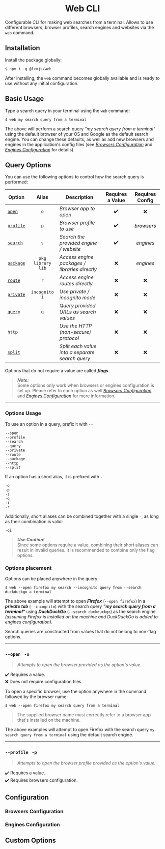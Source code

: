 <h1 align="center"> Web CLI</h1>

Configurable CLI for making web searches from a terminal. Allows to use different browsers, browser profiles, search engines and websites via the `web` command.

## Installation <a name="installation"></a>

Install the package globally:

```
$ npm i -g @lexjs/web
```

After installing, the `web` command becomes globally available and is ready to use without any initial configuration.

## Basic Usage <a name="usage"></a>

Type a search query in your terminal using the `web` command:

```
$ web my search query from a terminal
```

The above will perform a search query *"my search query from a terminal"* using the default browser of your OS and Google as the default search engine. You can change these defaults, as well as add new browsers and engines in the application's config files (see [*Browsers Configuration*](#browsers-config) and [*Engines Configuration*](#engines-config) for details).

## Query Options <a name="query-options"></a>

You can use the following options to control how the search query is performed:

| Option | Alias | Description | Requires a Value | Requires Config |
|--|--|--|--|--|
|[`open`](#option-open)|<div align="center">`o`</div>|*Browser app to open*|<div align="center">✔️</div>|<div align="center">❌</div>|
|[`profile`](#option-profile)|<div align="center">`p`</div>|*Browser profile to use*|<div align="center">✔️</div>|<div align="center">*browsers*</div>|
|[`search`](#option-search)|<div align="center">`s`</div>|*Search the provided engine / website*|<div align="center">✔️</div>|<div align="center">*engines*</div>|
|[`package`](#option-package)|<div align="center">`pkg` `library` `lib`</div>|*Access engine packages / libraries directly*|<div align="center">❌</div>|<div align="center">*engines*</div>|
|[`route`](#option-route)|<div align="center">`r`</div>|*Access engine routes directly*|<div align="center">❌</div>|<div align="center">❌</div>|
|[`private`](#option-private)|<div align="center">`incognito` `i`</div>|*Use private / incognito mode*|<div align="center">❌</div>|<div align="center">❌</div>|
|[`query`](#option-query)|<div align="center">`q`</div>|*Query provided URLs as search values*|<div align="center">❌</div>|<div align="center">❌</div>|
|[`http`](#option-http)||*Use the HTTP (non-secure) protocol*|<div align="center">❌</div>|<div align="center">❌</div>
|[`split`](#option-split)||*Split each value into a separate search query*|<div align="center">❌</div>|<div align="center">❌</div>

Options that do not require a value are called ***flags***.

> ***Note:***  
> Some options only work when browsers or engines configuration is set up. Please refer to each option as well [*Browsers Configuration*](#browsers-config) and [*Engines Configuration*](#engines-config) for more information.

---

### Options Usage

To use an option in a query, prefix it with `--`

```
--open
--profile
--search
--query
--private
--route
--package
--http
--split
```

If an option has a short alias, it is prefixed with `-`

```
-o
-p
-s
-q
-i
-r
```

Additionally, short aliases can be combined together with a single `-`, as long as their combination is valid:

```
-qi
```

> ***Use Caution!***  
> Since some options require a value, combining their short aliases can result in invalid queries. It is recommended to combine only the flag options.

### Options placement

Options can be placed anywhere in the query:

```
$ web --open firefox my search --incognito query from --search duckduckgo a terminal
```

The above example will attempt to open ***Firefox*** (`--open firefox`) in a ***private tab*** (`--incognito`) with the search query ***"my search query from a terminal"*** using ***DuckDuckGo*** (`--search duckduckgo`) as the search engine *(assuming Firefox is installed on the machine and DuckDuckGo is added to engines configuration)*.

Search queries are constructed from values that do not belong to non-flag options.

---

### `--open`&nbsp;&nbsp;&nbsp;`-o` <a name="option-open"></a>

> *Attempts to open the browser provided as the option's value.*

✔️ Requires a value.  
❌ Does not require configuration files.

To open a specific browser, use the option anywhere in the command followed by the browser name:

```
$ web --open firefox my search query from a terminal
```

> The supplied browser name must correctly refer to a browser app that's installed on the machine.

The above examples will attempt to open Firefox with the search query `my search query from a terminal` using the default search engine.

---

### `--profile`&nbsp;&nbsp;&nbsp;`-p` <a name="option-profile"></a>

> *Attempts to open the browser profile provided as the option's value.*

✔️ Requires a value.  
✔️ Requires browsers configuration.

## Configuration <a name="configuration"></a>

### Browsers Configuration <a name="browsers-config"></a>

### Engines Configuration <a name="engines-config"></a>

## Custom Options <a name="custom-options"></a>